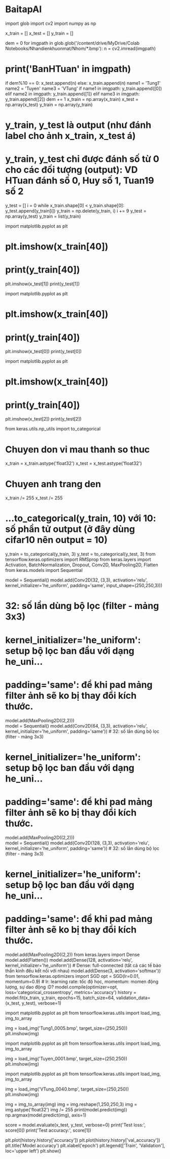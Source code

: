 # BaitapAI
import glob
import cv2
import numpy as np

x_train = []
x_test = []
y_train = []

dem = 0
for imgpath in glob.glob('/content/drive/MyDrive/Colab Notebooks/Nhandienkhuonmat/Nhom/*.bmp'):
  n = cv2.imread(imgpath)
  # print('BanHTuan' in imgpath)
  if dem%10 == 0:
    x_test.append(n)
  else:
    x_train.append(n)
  name1 = 'Tung1'
  name2 = 'Tuyen'
  name3 = 'VTung'
  if name1 in imgpath:
    y_train.append([0])
  elif name2 in imgpath:
    y_train.append([1])
  elif name3 in imgpath:
    y_train.append([2])
  dem += 1
x_train = np.array(x_train)
x_test = np.array(x_test)
y_train = np.array(y_train)

# y_train, y_test là output (như đánh label cho ảnh x_train, x_test á)
# y_train, y_test chỉ được đánh số từ 0 cho các đối tượng (output): VD HTuan đánh số 0, Huy số 1, Tuan19 số 2

y_test = []
i = 0
while x_train.shape[0] < y_train.shape[0]:
  y_test.append(y_train[i])
  y_train = np.delete(y_train, i)
  i += 9
y_test = np.array(y_test)
y_train = list(y_train)

import matplotlib.pyplot as plt
# plt.imshow(x_train[40])
# print(y_train[40])
plt.imshow(x_test[1])
print(y_test[1])
 
import matplotlib.pyplot as plt
# plt.imshow(x_train[40])
# print(y_train[40])
plt.imshow(x_test[0])
print(y_test[0])
 
import matplotlib.pyplot as plt
# plt.imshow(x_train[40])
# print(y_train[40])
plt.imshow(x_test[2])
print(y_test[2])
 
from keras.utils.np_utils import to_categorical

# Chuyen don vi mau thanh so thuc
x_train = x_train.astype('float32')
x_test = x_test.astype('float32')

# Chuyen anh trang den
x_train /= 255
x_test /= 255

# ...to_categorical(y_train, 10) với 10: số phần tử output (ở đây dùng cifar10 nên output = 10)
y_train = to_categorical(y_train, 3)
y_test = to_categorical(y_test, 3)
from tensorflow.keras.optimizers import RMSprop
from keras.layers import Activation, BatchNormalization, Dropout, Conv2D, MaxPooling2D, Flatten
from keras.models import Sequential

model = Sequential()
model.add(Conv2D(32, (3,3), activation='relu', kernel_initializer='he_uniform', padding='same', input_shape=(250,250,3))) 
# 32: số lần dùng bộ lọc (filter - mảng 3x3)
 # kernel_initializer='he_uniform': setup bộ lọc ban đầu với dạng he_uni...
# padding='same': để khi pad mảng filter ảnh sẽ ko bị thay đổi kích thước.
model.add(MaxPooling2D((2,2)))                                                                                                                        
model = Sequential()
model.add(Conv2D(64, (3,3), activation='relu', kernel_initializer='he_uniform', padding='same'))  # 32: số lần dùng bộ lọc (filter - mảng 3x3)
 # kernel_initializer='he_uniform': setup bộ lọc ban đầu với dạng he_uni...
 # padding='same': để khi pad mảng filter ảnh sẽ ko bị thay đổi kích thước.
model.add(MaxPooling2D((2,2)))                                           
model = Sequential()
model.add(Conv2D(128, (3,3), activation='relu', kernel_initializer='he_uniform', padding='same'))  # 32: số lần dùng bộ lọc (filter - mảng 3x3)
 # kernel_initializer='he_uniform': setup bộ lọc ban đầu với dạng he_uni...
# padding='same': để khi pad mảng filter ảnh sẽ ko bị thay đổi kích thước.
model.add(MaxPooling2D((2,2))
from keras.layers import Dense
model.add(Flatten())
model.add(Dense(128, activation='relu', kernel_initializer='he_uniform'))  # Dense: full-connected (tất cả các tế bào thần kinh đều kết nối với nhau)
model.add(Dense(3, activation='softmax'))
from tensorflow.keras.optimizers import SGD
opt = SGD(lr=0.01, momentum=0.9)  # lr: learning rate: tốc độ học, momentum: momen động lượng, sự dao động :D?
model.compile(optimizer=opt, loss='categorical_crossentropy', metrics='accuracy')
history = model.fit(x_train, y_train, epochs=15, batch_size=64, validation_data=(x_test, y_test), verbose=1)
 
import matplotlib.pyplot as plt
from tensorflow.keras.utils import load_img, img_to_array

img = load_img('Tung1_0005.bmp', target_size=(250,250))  
plt.imshow(img)
 
import matplotlib.pyplot as plt
from tensorflow.keras.utils import load_img, img_to_array

img = load_img('Tuyen_0001.bmp', target_size=(250,250))  
plt.imshow(img)
 
import matplotlib.pyplot as plt
from tensorflow.keras.utils import load_img, img_to_array

img = load_img('VTung_0040.bmp', target_size=(250,250))  
plt.imshow(img)
 
img = img_to_array(img)
img = img.reshape(1,250,250,3)
img = img.astype('float32')
img /= 255
print(model.predict(img))
np.argmax(model.predict(img), axis=1)
 
score = model.evaluate(x_test, y_test, verbose=0)
print('Test loss:', score[0])
print('Test accuracy:', score[1])
 

plt.plot(history.history['accuracy'])
plt.plot(history.history['val_accuracy'])
plt.title('Model accuracy')
plt.xlabel('epoch')
plt.legend(['Train', 'Validation'], loc='upper left')
plt.show()
